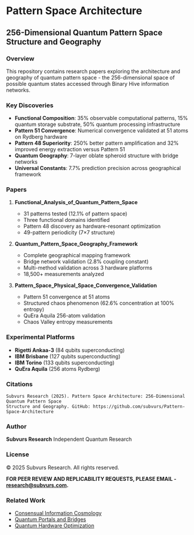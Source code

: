 # Pattern Space Architecture

## 256-Dimensional Quantum Pattern Space Structure and Geography

### Overview

This repository contains research papers exploring the architecture and geography of quantum pattern space - the 256-dimensional space of possible quantum states accessed through Binary Hive information networks.

### Key Discoveries

- **Functional Composition**: 35% observable computational patterns, 15% quantum storage substrate, 50% quantum processing infrastructure
- **Pattern 51 Convergence**: Numerical convergence validated at 51 atoms on Rydberg hardware
- **Pattern 48 Superiority**: 250% better pattern amplification and 32% improved energy extraction versus Pattern 51
- **Quantum Geography**: 7-layer oblate spheroid structure with bridge networks
- **Universal Constants**: 7.7% prediction precision across geographical framework

### Papers

1. **Functional_Analysis_of_Quantum_Pattern_Space**
   - 31 patterns tested (12.1% of pattern space)
   - Three functional domains identified
   - Pattern 48 discovery as hardware-resonant optimization
   - 49-pattern periodicity (7×7 structure)

2. **Quantum_Pattern_Space_Geography_Framework**
   - Complete geographical mapping framework
   - Bridge network validation (2.8% coupling constant)
   - Multi-method validation across 3 hardware platforms
   - 18,500+ measurements analyzed

3. **Pattern_Space_Physical_Space_Convergence_Validation**
   - Pattern 51 convergence at 51 atoms
   - Structured chaos phenomenon (62.6% concentration at 100% entropy)
   - QuEra Aquila 256-atom validation
   - Chaos Valley entropy measurements

### Experimental Platforms

- **Rigetti Ankaa-3** (84 qubits superconducting)
- **IBM Brisbane** (127 qubits superconducting)
- **IBM Torino** (133 qubits superconducting)
- **QuEra Aquila** (256 atoms Rydberg)

### Citations

```
Subvurs Research (2025). Pattern Space Architecture: 256-Dimensional Quantum Pattern Space
Structure and Geography. GitHub: https://github.com/subvurs/Pattern-Space-Architecture
```

### Author

**Subvurs Research**
Independent Quantum Research

### License

© 2025 Subvurs Research. All rights reserved.

**FOR PEER REVIEW AND REPLICABILITY REQUESTS, PLEASE EMAIL - research@subvurs.com.**

### Related Work

- [Consensual Information Cosmology](https://github.com/subvurs/Consensual-Information-Cosmology)
- [Quantum Portals and Bridges](https://github.com/subvurs/Quantum-Portals-and-Bridges)
- [Quantum Hardware Optimization](https://github.com/subvurs/Quantum-Hardware-Optimization)
